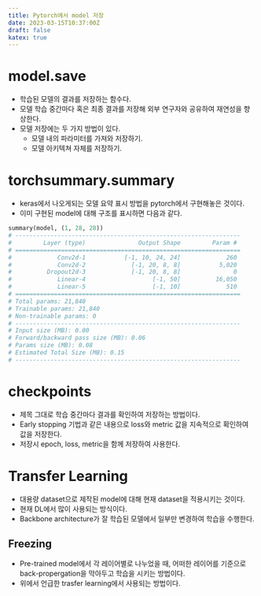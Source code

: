 ```yaml
---
title: Pytorch에서 model 저장
date: 2023-03-15T10:37:00Z
draft: false
katex: true
---
```


# model.save

- 학습된 모델의 결과를 저장하는 함수다.
- 모델 학습 중간마다 혹은 최종 결과를 저장해 외부 연구자와 공유하여 재연성을 향상한다.
- 모델 저장에는 두 가지 방법이 있다.
    - 모델 내의 파라미터를 가져와 저장하기.
    - 모델 아키텍쳐 자체를 저장하기.

# torchsummary.summary

- keras에서 나오게되는 모델 요약 표시 방법을 pytorch에서 구현해놓은 것이다.
- 이미 구현된 model에 대해 구조를 표시하면 다음과 같다.

```python
summary(model, (1, 28, 28))
# ----------------------------------------------------------------
#         Layer (type)               Output Shape         Param #
# ================================================================
#             Conv2d-1           [-1, 10, 24, 24]             260
#             Conv2d-2             [-1, 20, 8, 8]           5,020
#          Dropout2d-3             [-1, 20, 8, 8]               0
#             Linear-4                   [-1, 50]          16,050
#             Linear-5                   [-1, 10]             510
# ================================================================
# Total params: 21,840
# Trainable params: 21,840
# Non-trainable params: 0
# ----------------------------------------------------------------
# Input size (MB): 0.00
# Forward/backward pass size (MB): 0.06
# Params size (MB): 0.08
# Estimated Total Size (MB): 0.15
# ----------------------------------------------------------------
```

# checkpoints

- 제목 그대로 학습 중간마다 결과를 확인하여 저장하는 방법이다.
- Early stopping 기법과 같은 내용으로 loss와 metric 값을 지속적으로 확인하여 값을 저장한다.
- 저장시 epoch, loss, metric을 함께 저장하여 사용한다.

# Transfer Learning

- 대용량 dataset으로 제작된 model에 대해 현재 dataset을 적용시키는 것이다.
- 현재 DL에서 많이 사용되는 방식이다.
- Backbone architecture가 잘 학습된 모델에서 일부만 변경하여 학습을 수행한다.

## Freezing

- Pre-trained model에서 각 레이어별로 나누었을 때, 어떠한 레이어를 기준으로 back-propergation을 막아두고 학습을 시키는 방법이다.
- 위에서 언급한 trasfer learning에서 사용되는 방법이다.
